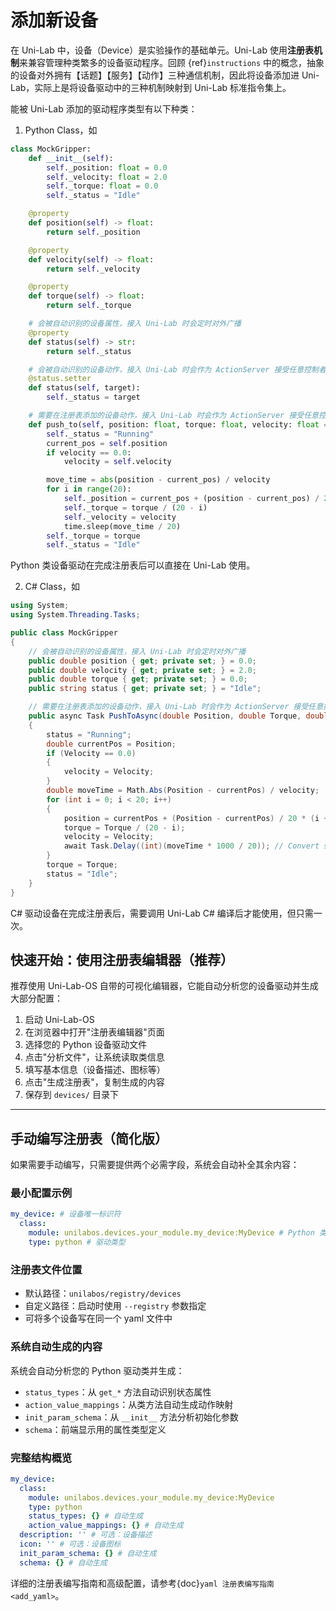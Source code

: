 # 添加新设备

在 Uni-Lab 中，设备（Device）是实验操作的基础单元。Uni-Lab 使用**注册表机制**来兼容管理种类繁多的设备驱动程序。回顾 {ref}`instructions` 中的概念，抽象的设备对外拥有【话题】【服务】【动作】三种通信机制，因此将设备添加进 Uni-Lab，实际上是将设备驱动中的三种机制映射到 Uni-Lab 标准指令集上。

能被 Uni-Lab 添加的驱动程序类型有以下种类：

1. Python Class，如

```python
class MockGripper:
    def __init__(self):
        self._position: float = 0.0
        self._velocity: float = 2.0
        self._torque: float = 0.0
        self._status = "Idle"

    @property
    def position(self) -> float:
        return self._position

    @property
    def velocity(self) -> float:
        return self._velocity

    @property
    def torque(self) -> float:
        return self._torque

    # 会被自动识别的设备属性，接入 Uni-Lab 时会定时对外广播
    @property
    def status(self) -> str:
        return self._status

    # 会被自动识别的设备动作，接入 Uni-Lab 时会作为 ActionServer 接受任意控制者的指令
    @status.setter
    def status(self, target):
        self._status = target

    # 需要在注册表添加的设备动作，接入 Uni-Lab 时会作为 ActionServer 接受任意控制者的指令
    def push_to(self, position: float, torque: float, velocity: float = 0.0):
        self._status = "Running"
        current_pos = self.position
        if velocity == 0.0:
            velocity = self.velocity

        move_time = abs(position - current_pos) / velocity
        for i in range(20):
            self._position = current_pos + (position - current_pos) / 20 * (i+1)
            self._torque = torque / (20 - i)
            self._velocity = velocity
            time.sleep(move_time / 20)
        self._torque = torque
        self._status = "Idle"
```

Python 类设备驱动在完成注册表后可以直接在 Uni-Lab 使用。

2. C# Class，如

```csharp
using System;
using System.Threading.Tasks;

public class MockGripper
{
    // 会被自动识别的设备属性，接入 Uni-Lab 时会定时对外广播
    public double position { get; private set; } = 0.0;
    public double velocity { get; private set; } = 2.0;
    public double torque { get; private set; } = 0.0;
    public string status { get; private set; } = "Idle";

    // 需要在注册表添加的设备动作，接入 Uni-Lab 时会作为 ActionServer 接受任意控制者的指令
    public async Task PushToAsync(double Position, double Torque, double Velocity = 0.0)
    {
        status = "Running";
        double currentPos = Position;
        if (Velocity == 0.0)
        {
            velocity = Velocity;
        }
        double moveTime = Math.Abs(Position - currentPos) / velocity;
        for (int i = 0; i < 20; i++)
        {
            position = currentPos + (Position - currentPos) / 20 * (i + 1);
            torque = Torque / (20 - i);
            velocity = Velocity;
            await Task.Delay((int)(moveTime * 1000 / 20)); // Convert seconds to milliseconds
        }
        torque = Torque;
        status = "Idle";
    }
}
```

C# 驱动设备在完成注册表后，需要调用 Uni-Lab C# 编译后才能使用，但只需一次。

## 快速开始：使用注册表编辑器（推荐）

推荐使用 Uni-Lab-OS 自带的可视化编辑器，它能自动分析您的设备驱动并生成大部分配置：

1. 启动 Uni-Lab-OS
2. 在浏览器中打开"注册表编辑器"页面
3. 选择您的 Python 设备驱动文件
4. 点击"分析文件"，让系统读取类信息
5. 填写基本信息（设备描述、图标等）
6. 点击"生成注册表"，复制生成的内容
7. 保存到 `devices/` 目录下

---

## 手动编写注册表（简化版）

如果需要手动编写，只需要提供两个必需字段，系统会自动补全其余内容：

### 最小配置示例

```yaml
my_device: # 设备唯一标识符
  class:
    module: unilabos.devices.your_module.my_device:MyDevice # Python 类路径
    type: python # 驱动类型
```

### 注册表文件位置

- 默认路径：`unilabos/registry/devices`
- 自定义路径：启动时使用 `--registry` 参数指定
- 可将多个设备写在同一个 yaml 文件中

### 系统自动生成的内容

系统会自动分析您的 Python 驱动类并生成：

- `status_types`：从 `get_*` 方法自动识别状态属性
- `action_value_mappings`：从类方法自动生成动作映射
- `init_param_schema`：从 `__init__` 方法分析初始化参数
- `schema`：前端显示用的属性类型定义

### 完整结构概览

```yaml
my_device:
  class:
    module: unilabos.devices.your_module.my_device:MyDevice
    type: python
    status_types: {} # 自动生成
    action_value_mappings: {} # 自动生成
  description: '' # 可选：设备描述
  icon: '' # 可选：设备图标
  init_param_schema: {} # 自动生成
  schema: {} # 自动生成
```

详细的注册表编写指南和高级配置，请参考{doc}`yaml 注册表编写指南 <add_yaml>`。

